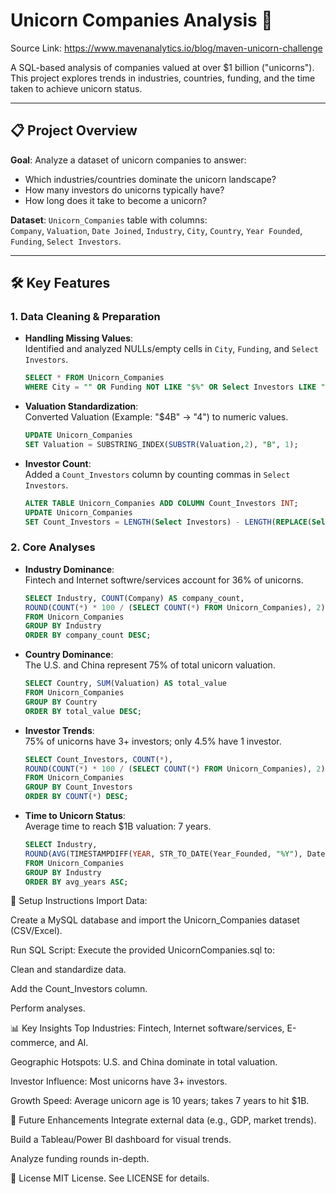 
# Unicorn Companies Analysis 🦄
Source Link: https://www.mavenanalytics.io/blog/maven-unicorn-challenge

A SQL-based analysis of companies valued at over $1 billion ("unicorns"). This project explores trends in industries, countries, funding, and the time taken to achieve unicorn status.

---

## 📋 Project Overview
**Goal**: Analyze a dataset of unicorn companies to answer:  
- Which industries/countries dominate the unicorn landscape?  
- How many investors do unicorns typically have?  
- How long does it take to become a unicorn?  

**Dataset**: `Unicorn_Companies` table with columns:  
`Company`, `Valuation`, `Date Joined`, `Industry`, `City`, `Country`, `Year Founded`, `Funding`, `Select Investors`.

---

## 🛠️ Key Features
### 1. **Data Cleaning & Preparation**  
- **Handling Missing Values**:  
    Identified and analyzed NULLs/empty cells in `City`, `Funding`, and `Select Investors`.
    ```sql
    SELECT * FROM Unicorn_Companies 
    WHERE City = "" OR Funding NOT LIKE "$%" OR Select Investors LIKE "n/a";
    ```

- **Valuation Standardization**:  
    Converted Valuation (Example: "$4B" → "4") to numeric values.
    ```sql  
    UPDATE Unicorn_Companies
    SET Valuation = SUBSTRING_INDEX(SUBSTR(Valuation,2), "B", 1);
    ```

- **Investor Count**:  
    Added a `Count_Investors` column by counting commas in `Select Investors`.
    ```sql
    ALTER TABLE Unicorn_Companies ADD COLUMN Count_Investors INT;
    UPDATE Unicorn_Companies
    SET Count_Investors = LENGTH(Select Investors) - LENGTH(REPLACE(Select Investors, ",", "")) + 1;
    ```

### 2. **Core Analyses**  
- **Industry Dominance**:  
    Fintech and Internet softwre/services account for 36% of unicorns.
    ```sql
    SELECT Industry, COUNT(Company) AS company_count, 
    ROUND(COUNT(*) * 100 / (SELECT COUNT(*) FROM Unicorn_Companies), 2) AS percent_count
    FROM Unicorn_Companies
    GROUP BY Industry
    ORDER BY company_count DESC;
    ```
- **Country Dominance**:  
    The U.S. and China represent 75% of total unicorn valuation.
    ```sql
    SELECT Country, SUM(Valuation) AS total_value
    FROM Unicorn_Companies
    GROUP BY Country
    ORDER BY total_value DESC;
    ```
- **Investor Trends**:  
    75% of unicorns have 3+ investors; only 4.5% have 1 investor.
    ```sql
    SELECT Count_Investors, COUNT(*), 
    ROUND(COUNT(*) * 100 / (SELECT COUNT(*) FROM Unicorn_Companies), 2) AS percent
    FROM Unicorn_Companies
    GROUP BY Count_Investors
    ORDER BY COUNT(*) DESC;
    ```
- **Time to Unicorn Status**:  
    Average time to reach $1B valuation: 7 years.
    ```sql
    SELECT Industry, 
    ROUND(AVG(TIMESTAMPDIFF(YEAR, STR_TO_DATE(Year_Founded, "%Y"), Date_Joined)), 0) AS avg_years
    FROM Unicorn_Companies
    GROUP BY Industry
    ORDER BY avg_years ASC;
    ```

🚀 Setup Instructions
Import Data:

Create a MySQL database and import the Unicorn_Companies dataset (CSV/Excel).

Run SQL Script:
Execute the provided UnicornCompanies.sql to:

Clean and standardize data.

Add the Count_Investors column.

Perform analyses.

📊 Key Insights
Top Industries: Fintech, Internet software/services, E-commerce, and AI.

Geographic Hotspots: U.S. and China dominate in total valuation.

Investor Influence: Most unicorns have 3+ investors.

Growth Speed: Average unicorn age is 10 years; takes 7 years to hit $1B.

🔧 Future Enhancements
Integrate external data (e.g., GDP, market trends).

Build a Tableau/Power BI dashboard for visual trends.

Analyze funding rounds in-depth.

📜 License
MIT License. See LICENSE for details.


